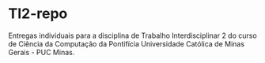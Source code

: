 # TI2-repo
Entregas individuais para a disciplina de Trabalho Interdisciplinar 2 do curso de Ciência da Computação da Pontifícia Universidade Católica de Minas Gerais - PUC Minas.
